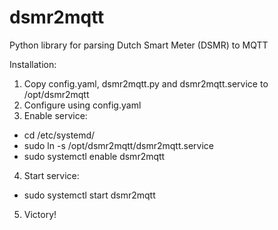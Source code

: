 # dsmr2mqtt
Python library for parsing Dutch Smart Meter (DSMR) to MQTT

Installation:
1. Copy config.yaml, dsmr2mqtt.py and dsmr2mqtt.service to /opt/dsmr2mqtt
2. Configure using config.yaml
3. Enable service:
  * cd /etc/systemd/
  * sudo ln -s /opt/dsmr2mqtt/dsmr2mqtt.service
  * sudo systemctl enable dsmr2mqtt
4. Start service:
  * sudo systemctl start dsmr2mqtt
5. Victory!
